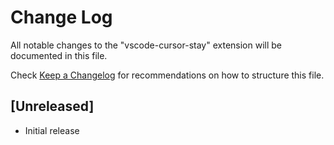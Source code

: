 # Change Log

All notable changes to the "vscode-cursor-stay" extension will be documented in this file.

Check [Keep a Changelog](http://keepachangelog.com/) for recommendations on how to structure this file.

## [Unreleased]

- Initial release